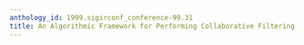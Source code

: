 ```yaml
---
anthology_id: 1999.sigirconf_conference-99.31
title: An Algorithmic Framework for Performing Collaborative Filtering
---
```

